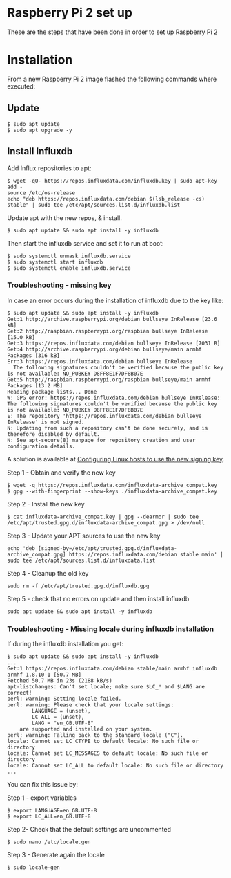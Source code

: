 # Raspberry Pi 2 set up

These are the steps that have been done in order to set up Raspberry Pi 2

# Installation 

From a new Raspberry Pi 2 image flashed the following commands where executed:

## Update 

```
$ sudo apt update
$ sudo apt upgrade -y
```

## Install Influxdb

Add Influx repositories to apt:

```
$ wget -qO- https://repos.influxdata.com/influxdb.key | sudo apt-key add -
source /etc/os-release
echo "deb https://repos.influxdata.com/debian $(lsb_release -cs) stable" | sudo tee /etc/apt/sources.list.d/influxdb.list
```

Update apt with the new repos, & install.

```
$ sudo apt update && sudo apt install -y influxdb
```

Then start the influxdb service and set it to run at boot:

```
$ sudo systemctl unmask influxdb.service
$ sudo systemctl start influxdb
$ sudo systemctl enable influxdb.service
```

### Troubleshooting - missing key

In case an error occurs during the installation of influxdb due to the key like:

```
$ sudo apt update && sudo apt install -y influxdb
Get:1 http://archive.raspberrypi.org/debian bullseye InRelease [23.6 kB]
Get:2 http://raspbian.raspberrypi.org/raspbian bullseye InRelease [15.0 kB]
Get:3 https://repos.influxdata.com/debian bullseye InRelease [7031 B]
Get:4 http://archive.raspberrypi.org/debian bullseye/main armhf Packages [316 kB]
Err:3 https://repos.influxdata.com/debian bullseye InRelease
  The following signatures couldn't be verified because the public key is not available: NO_PUBKEY D8FF8E1F7DF8B07E
Get:5 http://raspbian.raspberrypi.org/raspbian bullseye/main armhf Packages [13.2 MB]
Reading package lists... Done
W: GPG error: https://repos.influxdata.com/debian bullseye InRelease: The following signatures couldn't be verified because the public key is not available: NO_PUBKEY D8FF8E1F7DF8B07E
E: The repository 'https://repos.influxdata.com/debian bullseye InRelease' is not signed.
N: Updating from such a repository can't be done securely, and is therefore disabled by default.
N: See apt-secure(8) manpage for repository creation and user configuration details.
```

A solution is available at [Configuring Linux hosts to use the new signing key](https://www.influxdata.com/blog/linux-package-signing-key-rotation/).

Step 1 - Obtain and verify the new key

```
$ wget -q https://repos.influxdata.com/influxdata-archive_compat.key
$ gpg --with-fingerprint --show-keys ./influxdata-archive_compat.key
```

Step 2 - Install the new key

```
$ cat influxdata-archive_compat.key | gpg --dearmor | sudo tee /etc/apt/trusted.gpg.d/influxdata-archive_compat.gpg > /dev/null
```

Step 3 - Update your APT sources to use the new key

```
echo 'deb [signed-by=/etc/apt/trusted.gpg.d/influxdata-archive_compat.gpg] https://repos.influxdata.com/debian stable main' | sudo tee /etc/apt/sources.list.d/influxdata.list
```

Step 4 - Cleanup the old key

```
sudo rm -f /etc/apt/trusted.gpg.d/influxdb.gpg
```

Step 5 - check that no errors on update and then install influxdb

```
sudo apt update && sudo apt install -y influxdb
```

### Troubleshooting - Missing locale during influxdb installation

If during the influxdb installation you get:

```
$ sudo apt update && sudo apt install -y influxdb
...
Get:1 https://repos.influxdata.com/debian stable/main armhf influxdb armhf 1.8.10-1 [50.7 MB]
Fetched 50.7 MB in 23s (2188 kB/s)
apt-listchanges: Can't set locale; make sure $LC_* and $LANG are correct!
perl: warning: Setting locale failed.
perl: warning: Please check that your locale settings:
        LANGUAGE = (unset),
        LC_ALL = (unset),
        LANG = "en_GB.UTF-8"
    are supported and installed on your system.
perl: warning: Falling back to the standard locale ("C").
locale: Cannot set LC_CTYPE to default locale: No such file or directory
locale: Cannot set LC_MESSAGES to default locale: No such file or directory
locale: Cannot set LC_ALL to default locale: No such file or directory
...
```

You can fix this issue by:

Step 1 - export variables

```
$ export LANGUAGE=en_GB.UTF-8
$ export LC_ALL=en_GB.UTF-8
```

Step 2- Check that the default settings are uncommented

```
$ sudo nano /etc/locale.gen
```

Step 3 - Generate again the locale

```
$ sudo locale-gen
```

